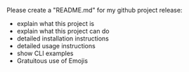 Please create a "README.md" for my github project release:
- explain what this project is
- explain what this project can do
- detailed installation instructions
- detailed usage instructions
- show CLI examples
- Gratuitous use of Emojis
